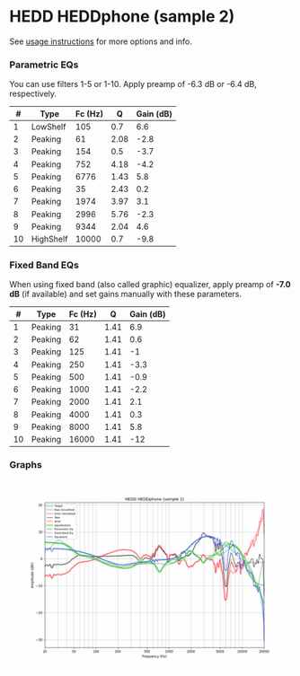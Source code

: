 # HEDD HEDDphone (sample 2)
See [usage instructions](https://github.com/jaakkopasanen/AutoEq#usage) for more options and info.

### Parametric EQs
You can use filters 1-5 or 1-10. Apply preamp of -6.3 dB or -6.4 dB, respectively.

|   # | Type      |   Fc (Hz) |    Q |   Gain (dB) |
|-----|-----------|-----------|------|-------------|
|   1 | LowShelf  |       105 | 0.7  |         6.6 |
|   2 | Peaking   |        61 | 2.08 |        -2.8 |
|   3 | Peaking   |       154 | 0.5  |        -3.7 |
|   4 | Peaking   |       752 | 4.18 |        -4.2 |
|   5 | Peaking   |      6776 | 1.43 |         5.8 |
|   6 | Peaking   |        35 | 2.43 |         0.2 |
|   7 | Peaking   |      1974 | 3.97 |         3.1 |
|   8 | Peaking   |      2996 | 5.76 |        -2.3 |
|   9 | Peaking   |      9344 | 2.04 |         4.6 |
|  10 | HighShelf |     10000 | 0.7  |        -9.8 |

### Fixed Band EQs
When using fixed band (also called graphic) equalizer, apply preamp of **-7.0 dB** (if available) and set gains manually with these parameters.

|   # | Type    |   Fc (Hz) |    Q |   Gain (dB) |
|-----|---------|-----------|------|-------------|
|   1 | Peaking |        31 | 1.41 |         6.9 |
|   2 | Peaking |        62 | 1.41 |         0.6 |
|   3 | Peaking |       125 | 1.41 |        -1   |
|   4 | Peaking |       250 | 1.41 |        -3.3 |
|   5 | Peaking |       500 | 1.41 |        -0.9 |
|   6 | Peaking |      1000 | 1.41 |        -2.2 |
|   7 | Peaking |      2000 | 1.41 |         2.1 |
|   8 | Peaking |      4000 | 1.41 |         0.3 |
|   9 | Peaking |      8000 | 1.41 |         5.8 |
|  10 | Peaking |     16000 | 1.41 |       -12   |

### Graphs
![](./HEDD%20HEDDphone%20(sample%202).png)
